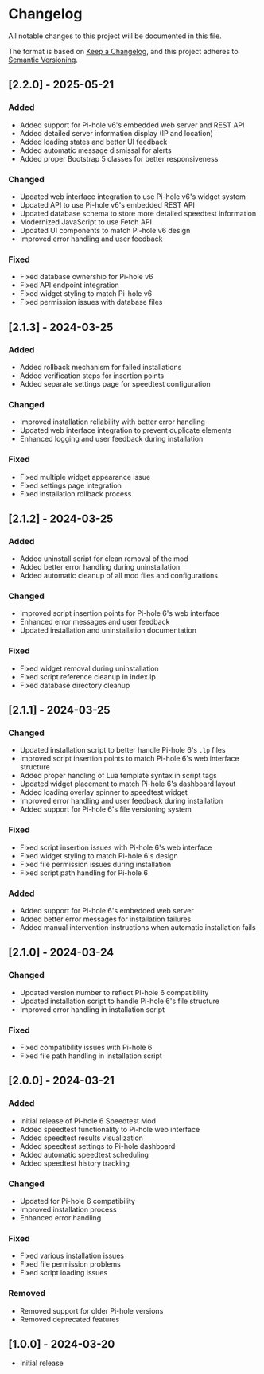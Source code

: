# Changelog

All notable changes to this project will be documented in this file.

The format is based on [Keep a Changelog](https://keepachangelog.com/en/1.0.0/),
and this project adheres to [Semantic Versioning](https://semver.org/spec/v2.0.0.html).

## [2.2.0] - 2025-05-21

### Added
- Added support for Pi-hole v6's embedded web server and REST API
- Added detailed server information display (IP and location)
- Added loading states and better UI feedback
- Added automatic message dismissal for alerts
- Added proper Bootstrap 5 classes for better responsiveness

### Changed
- Updated web interface integration to use Pi-hole v6's widget system
- Updated API to use Pi-hole v6's embedded REST API
- Updated database schema to store more detailed speedtest information
- Modernized JavaScript to use Fetch API
- Updated UI components to match Pi-hole v6 design
- Improved error handling and user feedback

### Fixed
- Fixed database ownership for Pi-hole v6
- Fixed API endpoint integration
- Fixed widget styling to match Pi-hole v6
- Fixed permission issues with database files

## [2.1.3] - 2024-03-25

### Added
- Added rollback mechanism for failed installations
- Added verification steps for insertion points
- Added separate settings page for speedtest configuration

### Changed
- Improved installation reliability with better error handling
- Updated web interface integration to prevent duplicate elements
- Enhanced logging and user feedback during installation

### Fixed
- Fixed multiple widget appearance issue
- Fixed settings page integration
- Fixed installation rollback process

## [2.1.2] - 2024-03-25

### Added
- Added uninstall script for clean removal of the mod
- Added better error handling during uninstallation
- Added automatic cleanup of all mod files and configurations

### Changed
- Improved script insertion points for Pi-hole 6's web interface
- Enhanced error messages and user feedback
- Updated installation and uninstallation documentation

### Fixed
- Fixed widget removal during uninstallation
- Fixed script reference cleanup in index.lp
- Fixed database directory cleanup

## [2.1.1] - 2024-03-25

### Changed
- Updated installation script to better handle Pi-hole 6's `.lp` files
- Improved script insertion points to match Pi-hole 6's web interface structure
- Added proper handling of Lua template syntax in script tags
- Updated widget placement to match Pi-hole 6's dashboard layout
- Added loading overlay spinner to speedtest widget
- Improved error handling and user feedback during installation
- Added support for Pi-hole 6's file versioning system

### Fixed
- Fixed script insertion issues with Pi-hole 6's web interface
- Fixed widget styling to match Pi-hole 6's design
- Fixed file permission issues during installation
- Fixed script path handling for Pi-hole 6

### Added
- Added support for Pi-hole 6's embedded web server
- Added better error messages for installation failures
- Added manual intervention instructions when automatic installation fails

## [2.1.0] - 2024-03-24

### Changed
- Updated version number to reflect Pi-hole 6 compatibility
- Updated installation script to handle Pi-hole 6's file structure
- Improved error handling in installation script

### Fixed
- Fixed compatibility issues with Pi-hole 6
- Fixed file path handling in installation script

## [2.0.0] - 2024-03-21

### Added
- Initial release of Pi-hole 6 Speedtest Mod
- Added speedtest functionality to Pi-hole web interface
- Added speedtest results visualization
- Added speedtest settings to Pi-hole dashboard
- Added automatic speedtest scheduling
- Added speedtest history tracking

### Changed
- Updated for Pi-hole 6 compatibility
- Improved installation process
- Enhanced error handling

### Fixed
- Fixed various installation issues
- Fixed file permission problems
- Fixed script loading issues

### Removed
- Removed support for older Pi-hole versions
- Removed deprecated features

## [1.0.0] - 2024-03-20
- Initial release 